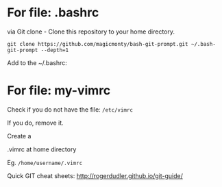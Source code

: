 # For file: .bashrc

via Git clone - Clone this repository to your home directory.
~~~
git clone https://github.com/magicmonty/bash-git-prompt.git ~/.bash-git-prompt --depth=1
~~~
Add to the ~/.bashrc:


# For file: my-vimrc

Check if you do not have the file:
`/etc/vimrc`

If you do, remove it.

Create a 

.vimrc at home directory

Eg. `/home/username/.vimrc`

Quick GIT cheat sheets: http://rogerdudler.github.io/git-guide/
